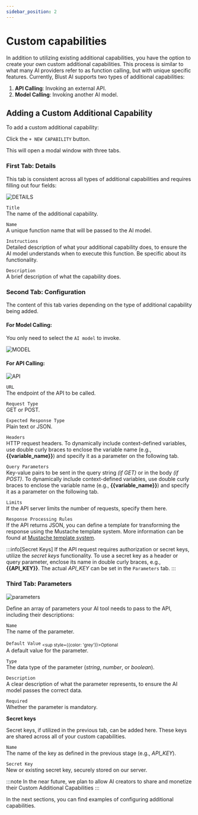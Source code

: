 ```yaml
---
sidebar_position: 2
---
```


# Custom capabilities

In addition to utilizing existing additional capabilities, you have the option to create your own custom additional capabilities. This process is similar to what many AI providers refer to as function calling, but with unique specific features. Currently, Blust AI supports two types of additional capabilities:

1. **API Calling**: Invoking an external API.  
2. **Model Calling**: Invoking another AI model.

## Adding a Custom Additional Capability

To add a custom additional capability:

Click the `+ NEW CAPABILITY` button. 

This will open a modal window with three tabs.

### First Tab: Details

This tab is consistent across all types of additional capabilities and requires filling out four fields:

![DETAILS](./../../assets/custom_capability_details.jpg)

`Title`  
The name of the additional capability.  

`Name`  
A unique function name that will be passed to the AI model.  

`Instructions`  
Detailed description of what your additional capability does, to ensure the AI model understands when to execute this function. Be specific about its functionality.  

`Description`  
A brief description of what the capability does.  

### Second Tab: Configuration  

The content of this tab varies depending on the type of additional capability being added.

#### For Model Calling:

You only need to select the `AI model` to invoke.

![MODEL](./../../assets/custom_capability_config_model.jpg)


#### For API Calling:

![API](./../../assets/custom_capability_config_api.jpg)

`URL`  
The endpoint of the API to be called.  

`Request Type`  
GET or POST.  

`Expected Response Type`  
Plain text or JSON.  

`Headers`  
HTTP request headers.  To dynamically include context-defined variables, use double curly braces to enclose the variable name (e.g., **\{\{variable_name\}\}**) and specify it as a parameter on the following tab.

`Query Parameters`  
Key-value pairs to be sent in the query string _(if GET)_ or in the body _(if POST)_.  To dynamically include context-defined variables, use double curly braces to enclose the variable name (e.g., **\{\{variable_name\}\}**) and specify it as a parameter on the following tab.

`Limits`  
If the API server limits the number of requests, specify them here.  

`Response Processing Rules`  
If the API returns JSON, you can define a template for transforming the response using the Mustache template system. More information can be found at [Mustache template system](https://github.com/mustache/mustache).  

:::info[Secret Keys]
If the API request requires authorization or secret keys, utilize the _secret keys_ functionality. To use a secret key as a header or query parameter, enclose its name in double curly braces, e.g., **\{\{API_KEY\}\}**. The actual _API_KEY_ can be set in the `Parameters` tab.
:::


### Third Tab: Parameters

![parameters](./../../assets/custom_capability_parameters.jpg)

Define an array of parameters your AI tool needs to pass to the API, including their descriptions:

`Name`  
The name of the parameter.  


`Default Value` <sub><sup style={{color: 'grey'}}>Optional</sup></sub>  
A default value for the parameter.  

`Type`  
The data type of the parameter (_string_, _number_, or _boolean_).  

`Description`  
A clear description of what the parameter represents, to ensure the AI model passes the correct data.  

`Required`  
Whether the parameter is mandatory.

**Secret keys**

Secret keys, if utilized in the previous tab, can be added here. These keys are shared across all of your custom capabilities.

`Name`  
The name of the key as defined in the previous stage (e.g., _API_KEY_).  

`Secret Key`  
New or existing secret key, securely stored on our server.  

:::note
In the near future, we plan to allow AI  creators to share and monetize  their Custom Additional Capabilities
:::

In the next sections, you can find examples of configuring additional capabilities.
